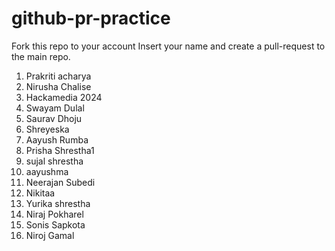 # github-pr-practice

Fork this repo to your account
Insert your name and create a pull-request to the main repo.

1. Prakriti acharya
2. Nirusha Chalise
3. Hackamedia 2024
4. Swayam Dulal
5. Saurav Dhoju
6. Shreyeska
7. Aayush Rumba
8. Prisha Shrestha1
9. sujal shrestha 
10. aayushma
11. Neerajan Subedi
12. Nikitaa
13. Yurika shrestha
14. Niraj Pokharel
15. Sonis Sapkota
16. Niroj Gamal